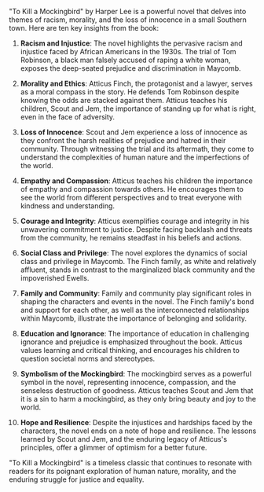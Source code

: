 "To Kill a Mockingbird" by Harper Lee is a powerful novel that delves into themes of racism, morality, and the loss of innocence in a small Southern town. Here are ten key insights from the book:

1. **Racism and Injustice**: The novel highlights the pervasive racism and injustice faced by African Americans in the 1930s. The trial of Tom Robinson, a black man falsely accused of raping a white woman, exposes the deep-seated prejudice and discrimination in Maycomb.

2. **Morality and Ethics**: Atticus Finch, the protagonist and a lawyer, serves as a moral compass in the story. He defends Tom Robinson despite knowing the odds are stacked against them. Atticus teaches his children, Scout and Jem, the importance of standing up for what is right, even in the face of adversity.

3. **Loss of Innocence**: Scout and Jem experience a loss of innocence as they confront the harsh realities of prejudice and hatred in their community. Through witnessing the trial and its aftermath, they come to understand the complexities of human nature and the imperfections of the world.

4. **Empathy and Compassion**: Atticus teaches his children the importance of empathy and compassion towards others. He encourages them to see the world from different perspectives and to treat everyone with kindness and understanding.

5. **Courage and Integrity**: Atticus exemplifies courage and integrity in his unwavering commitment to justice. Despite facing backlash and threats from the community, he remains steadfast in his beliefs and actions.

6. **Social Class and Privilege**: The novel explores the dynamics of social class and privilege in Maycomb. The Finch family, as white and relatively affluent, stands in contrast to the marginalized black community and the impoverished Ewells.

7. **Family and Community**: Family and community play significant roles in shaping the characters and events in the novel. The Finch family's bond and support for each other, as well as the interconnected relationships within Maycomb, illustrate the importance of belonging and solidarity.

8. **Education and Ignorance**: The importance of education in challenging ignorance and prejudice is emphasized throughout the book. Atticus values learning and critical thinking, and encourages his children to question societal norms and stereotypes.

9. **Symbolism of the Mockingbird**: The mockingbird serves as a powerful symbol in the novel, representing innocence, compassion, and the senseless destruction of goodness. Atticus teaches Scout and Jem that it is a sin to harm a mockingbird, as they only bring beauty and joy to the world.

10. **Hope and Resilience**: Despite the injustices and hardships faced by the characters, the novel ends on a note of hope and resilience. The lessons learned by Scout and Jem, and the enduring legacy of Atticus's principles, offer a glimmer of optimism for a better future.

"To Kill a Mockingbird" is a timeless classic that continues to resonate with readers for its poignant exploration of human nature, morality, and the enduring struggle for justice and equality.